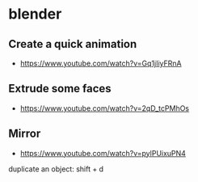 # blender

## Create a quick animation

* https://www.youtube.com/watch?v=Gq1jIiyFRnA

## Extrude some faces

* https://www.youtube.com/watch?v=2qD_tcPMhOs

## Mirror 

* https://www.youtube.com/watch?v=pylPUixuPN4

duplicate an object: shift + d
